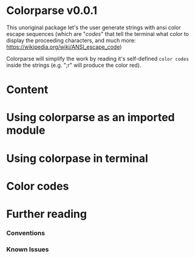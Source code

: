 # Colorparse v0.0.1

This unoriginal package let's the user generate strings with ansi color escape sequences (which are "*codes*" that tell the terminal what color to display the proceeding characters, and much more: <https://wikipedia.org/wiki/ANSI_escape_code>)

Colorparse will simplify the work by reading it's self-defined `color codes` inside the strings (e.g. ";r" will produce the color red).

# Content

# Using colorparse as an imported module

# Using colorpase in terminal

# Color codes

# Further reading
### Conventions
### Known Issues
